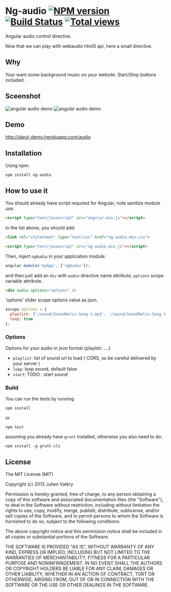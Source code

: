 Ng-audio [![NPM version](https://badge.fury.io/js/ng-audio.png)](http://badge.fury.io/js/ng-audio) [![Build Status](https://travis-ci.org/darul75/ng-audio.png?branch=master)](https://travis-ci.org/darul75/ng-audio) [![Total views](https://sourcegraph.com/api/repos/github.com/darul75/ng-audio/counters/views.png)](https://sourcegraph.com/github.com/darul75/ng-audio)
=====================

Angular audio control directive.

Now that we can play with webaudio html5 api, here a small directive.

Why
-------------

Your want some background music on your website. Start/Stop buttons included.

Sceenshot
-------------

![angular audio demo](http://darul75.github.io/ng-slider/images/pause.png "angular audio demo screenshot")
![angular audio demo](http://darul75.github.io/ng-slider/images/play.png "angular audio demo screenshot")

Demo
-------------
http://darul-demo.herokuapp.com/audio

Installation
------------

Using npm:

```
npm install ng-audio
```

How to use it
-------------

You should already have script required for Angular, note sanitize module use.

```html
<script type="text/javascript" src="angular.min.js"></script>
```

to the list above, you should add:

```html
<link rel="stylesheet" type="text/css" href="ng-audio.min.css">
```

```html
<script type="text/javascript" src="ng-audio.min.js"></script>
```

Then, inject `ngAudio` in your application module:

```javascript
angular.module('myApp', ['ngAudio']);
```

and then just add an `div` with `audio` directive name attribute, `options` scope variable attribute.

```html
<div audio options="options" />
```

'options' slider scope options value as json.

```javascript
$scope.options = {
  playlist: ['/sound/SoundHelix-Song-1.mp3', '/sound/SoundHelix-Song-1.mp3'],
  loop: true
};
```

### Options

Options for your audio in json format {playlist:.....}

* `playlist`: list of sound url to load ( CORS, so be careful delivered by your server )
* `loop`: loop sound, default false
* `start`: TODO : start sound

### Build

You can run the tests by running

```
npm install
```
or
```
npm test
```

assuming you already have `grunt` installed, otherwise you also need to do:

```
npm install -g grunt-cli
```

## License

The MIT License (MIT)

Copyright (c) 2013 Julien Valéry

Permission is hereby granted, free of charge, to any person obtaining a copy
of this software and associated documentation files (the "Software"), to deal
in the Software without restriction, including without limitation the rights
to use, copy, modify, merge, publish, distribute, sublicense, and/or sell
copies of the Software, and to permit persons to whom the Software is
furnished to do so, subject to the following conditions:

The above copyright notice and this permission notice shall be included in
all copies or substantial portions of the Software.

THE SOFTWARE IS PROVIDED "AS IS", WITHOUT WARRANTY OF ANY KIND, EXPRESS OR
IMPLIED, INCLUDING BUT NOT LIMITED TO THE WARRANTIES OF MERCHANTABILITY,
FITNESS FOR A PARTICULAR PURPOSE AND NONINFRINGEMENT. IN NO EVENT SHALL THE
AUTHORS OR COPYRIGHT HOLDERS BE LIABLE FOR ANY CLAIM, DAMAGES OR OTHER
LIABILITY, WHETHER IN AN ACTION OF CONTRACT, TORT OR OTHERWISE, ARISING FROM,
OUT OF OR IN CONNECTION WITH THE SOFTWARE OR THE USE OR OTHER DEALINGS IN
THE SOFTWARE.




